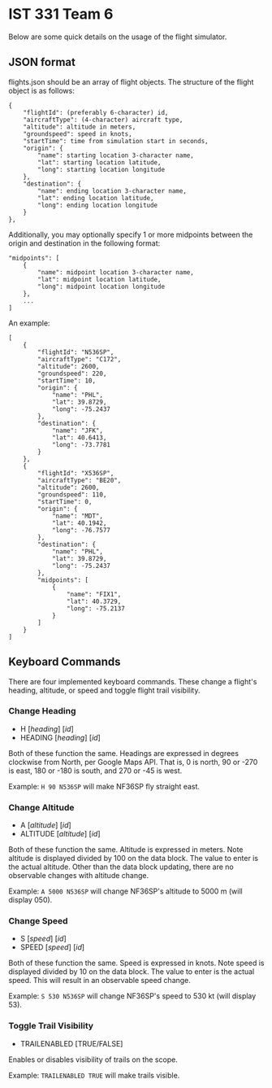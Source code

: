 # IST 331 Team 6
Below are some quick details on the usage of the flight simulator.
## JSON format
flights.json should be an array of flight objects. The structure of the flight object is as follows:

    {
        "flightId": (preferably 6-character) id,
        "aircraftType": (4-character) aircraft type, 
        "altitude": altitude in meters,
        "groundspeed": speed in knots,
        "startTime": time from simulation start in seconds,
        "origin": {
            "name": starting location 3-character name,
            "lat": starting location latitude,
            "long": starting location longitude
        },
        "destination": {
            "name": ending location 3-character name,
            "lat": ending location latitude,
            "long": ending location longitude
        }
    },
Additionally, you may optionally specify 1 or more midpoints between the origin and destination in the following format:

    "midpoints": [
        {
            "name": midpoint location 3-character name,
            "lat": midpoint location latitude,
            "long": midpoint location longitude
        },
        ...
    ]
An example:

    [
	    {
	        "flightId": "N536SP",
	        "aircraftType": "C172", 
	        "altitude": 2600,
	        "groundspeed": 220,
	        "startTime": 10,
	        "origin": {
	            "name": "PHL",
	            "lat": 39.8729,
	            "long": -75.2437
	        },
	        "destination": {
	            "name": "JFK",
	            "lat": 40.6413,
	            "long": -73.7781
	        }
	    },
	    {
	        "flightId": "X536SP",
	        "aircraftType": "BE20",
	        "altitude": 2600,
	        "groundspeed": 110,
	        "startTime": 0,
	        "origin": {
	            "name": "MDT", 
	            "lat": 40.1942,
	            "long": -76.7577
	        },
	        "destination": {
	            "name": "PHL",
	            "lat": 39.8729,
	            "long": -75.2437
	        },
	        "midpoints": [
	            {
	                "name": "FIX1",
	                "lat": 40.3729,
	                "long": -75.2137
	            }
	        ]
	    }
    ]
## Keyboard Commands
There are four implemented keyboard commands. These change a flight's heading, altitude, or speed and toggle flight trail visibility.
### Change Heading
 - H [*heading*] [*id*]
 - HEADING [*heading*] [*id*]

Both of these function the same. Headings are expressed in degrees clockwise from North, per Google Maps API. That is, 0 is north, 90 or -270 is east, 180 or -180 is south, and 270 or -45 is west.

Example: `H 90 N536SP` will make NF36SP fly straight east.

### Change Altitude
 - A [*altitude*] [*id*]
 - ALTITUDE [*altitude*] [*id*]

Both of these function the same. Altitude is expressed in meters. Note altitude is displayed divided by 100 on the data block. The value to enter is the actual altitude. Other than the data block updating, there are no observable changes with altitude change.

Example: `A 5000 N536SP` will change NF36SP's altitude to 5000 m (will display 050).

### Change Speed
 - S [*speed*] [*id*]
 - SPEED [*speed*] [*id*]

Both of these function the same. Speed is expressed in knots. Note speed is displayed divided by 10 on the data block. The value to enter is the actual speed. This will result in an observable speed change.

Example: `S 530 N536SP` will change NF36SP's speed to 530 kt (will display 53).

### Toggle Trail Visibility
 - TRAILENABLED [TRUE/FALSE]

Enables or disables visibility of trails on the scope.

Example: `TRAILENABLED TRUE` will make trails visible.
